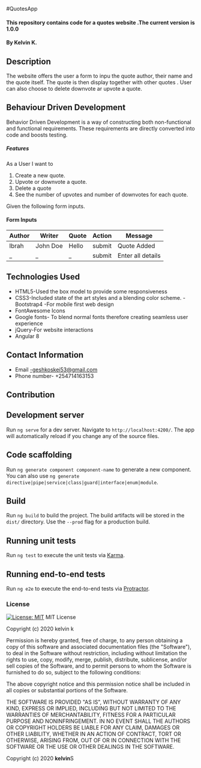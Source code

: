 #QuotesApp

#### This repository contains code for a quotes website .The current version is 1.0.0

#### By **Kelvin K.**

## Description

The website offers the user a form to inpu the quote author, their name and the quote itself. The quote is then display together with other quotes . User can also choose to delete downvote ar upvote a quote.

## Behaviour Driven Development

Behavior Driven Development is a way of constructing both non-functional and functional requirements. These requirements are directly converted into code and boosts testing.

##### Features

As a User I want to

1. Create a new quote.
2. Upvote or downvote a quote.
3. Delete a quote
4. See the number of upvotes and number of downvotes for each quote.

Given the following form inputs.

#### Form Inputs

| Author | Writer   | Quote | Action | Message           |
| ------ | -------- | ----- | ------ | ----------------- |
| Ibrah  | John Doe | Hello | submit | Quote Added       |
| \_     | \_       | \_    | submit | Enter all details |

## Technologies Used

- HTML5-Used the box model to provide some responsiveness
- CSS3-Included state of the art styles and a blending color scheme.
  -Bootstrap4 -For mobile first web design
- FontAwesome Icons
- Google fonts- To blend normal fonts therefore creating seamless user experience
- jQuery-For website interactions
- Angular 8

## Contact Information

- Email -geshkoskei53@gmail.com
- Phone number- +254714163153

## Contribution


## Development server

Run `ng serve` for a dev server. Navigate to `http://localhost:4200/`. The app will automatically reload if you change any of the source files.

## Code scaffolding

Run `ng generate component component-name` to generate a new component. You can also use `ng generate directive|pipe|service|class|guard|interface|enum|module`.

## Build

Run `ng build` to build the project. The build artifacts will be stored in the `dist/` directory. Use the `--prod` flag for a production build.

## Running unit tests

Run `ng test` to execute the unit tests via [Karma](https://karma-runner.github.io).

## Running end-to-end tests

Run `ng e2e` to execute the end-to-end tests via [Protractor](http://www.protractortest.org/).

### License

[![License: MIT](https://img.shields.io/badge/License-MIT-yellow.svg)](https://opensource.org/licenses/MIT)
MIT License

Copyright (c) 2020 kelvin k

Permission is hereby granted, free of charge, to any person obtaining a copy
of this software and associated documentation files (the "Software"), to deal
in the Software without restriction, including without limitation the rights
to use, copy, modify, merge, publish, distribute, sublicense, and/or sell
copies of the Software, and to permit persons to whom the Software is
furnished to do so, subject to the following conditions:

The above copyright notice and this permission notice shall be included in all
copies or substantial portions of the Software.

THE SOFTWARE IS PROVIDED "AS IS", WITHOUT WARRANTY OF ANY KIND, EXPRESS OR
IMPLIED, INCLUDING BUT NOT LIMITED TO THE WARRANTIES OF MERCHANTABILITY,
FITNESS FOR A PARTICULAR PURPOSE AND NONINFRINGEMENT. IN NO EVENT SHALL THE
AUTHORS OR COPYRIGHT HOLDERS BE LIABLE FOR ANY CLAIM, DAMAGES OR OTHER
LIABILITY, WHETHER IN AN ACTION OF CONTRACT, TORT OR OTHERWISE, ARISING FROM,
OUT OF OR IN CONNECTION WITH THE SOFTWARE OR THE USE OR OTHER DEALINGS IN THE
SOFTWARE.

Copyright (c) 2020 **kelvin**S
